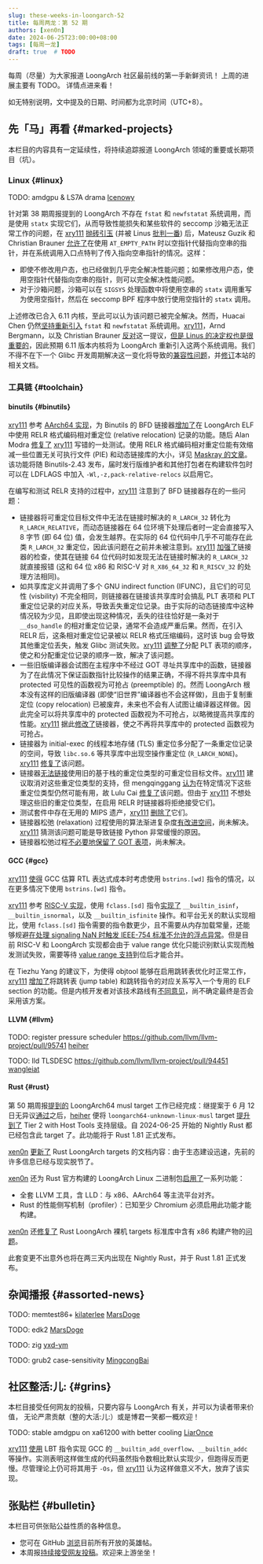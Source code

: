 ```yaml
---
slug: these-weeks-in-loongarch-52
title: 每周两龙：第 52 期
authors: [xen0n]
date: 2024-06-25T23:00:00+08:00
tags: [每周一龙]
draft: true  # TODO
---
```


每周（尽量）为大家报道 LoongArch 社区最前线的第一手新鲜资讯！
上周的进展主要有 TODO。
详情点进来看！

<!-- truncate -->

如无特别说明，文中提及的日期、时间都为北京时间（UTC+8）。

## 先「马」再看 {#marked-projects}

本栏目的内容具有一定延续性，将持续追踪报道 LoongArch 领域的重要或长期项目（坑）。

### Linux {#linux}

TODO: amdgpu & LS7A drama [Icenowy]

针对第 38 期周报提到的 LoongArch 不存在 `fstat` 和 `newfstatat` 系统调用，而是使用 `statx` 实现它们，从而导致性能损失和某些软件的 seccomp 沙箱无法正常工作的问题，在 [xry111] [抛砖引玉](https://lore.kernel.org/loongarch/20240622105621.7922-1-xry111@xry111.site/) (并被 Linus [批判一番](https://lore.kernel.org/loongarch/CAHk-=wgj6h97Ro6oQcOq5YTG0JcKRLN0CtXgYCW_Ci6OSzL5NA@mail.gmail.com/)) 后，Mateusz Guzik 和 Christian Brauner [允许了](https://git.kernel.org/torvalds/c/0ef625bba6fb)在使用 `AT_EMPTY_PATH` 时以空指针代替指向空串的指针，并在系统调用入口点特判了传入指向空串指针的情况。这样：

- 即使不修改用户态，也已经做到几乎完全解决性能问题；如果修改用户态，使用空指针代替指向空串的指针，则可以完全解决性能问题。
- 对于沙箱问题，沙箱可以在 `SIGSYS` 处理函数中将使用空串的 `statx` 调用重写为使用空指针，然后在 seccomp BPF 程序中放行使用空指针的 `statx` 调用。

上述修改已合入 6.11 内核，至此可以认为该问题已被完全解决。然而，Huacai Chen 仍然[坚持](https://lore.kernel.org/loongarch/CAAhV-H7iKyQBvV+J9T1ekxh9OF8h=F9zp_QMyuhFBrFXGHHmTg@mail.gmail.com/)[重新引入](https://lore.kernel.org/loongarch/20240511100157.2334539-1-chenhuacai@loongson.cn/) `fstat` 和 `newfstatat` 系统调用。[xry111]，Arnd Bergmann，以及 Christian Brauner [反对](https://lore.kernel.org/loongarch/20240703-bergwacht-sitzung-ef4f2e63cd70@brauner/)这一提议，[但是 Linus 的决定权也是很重要的](https://lore.kernel.org/loongarch/CAHk-=wi0ejJ=PCZfCmMKvsFmzvVzAYYt1K9vtwke4=arfHiAdg@mail.gmail.com/)，因此预期 6.11 版本内核将为 LoongArch 重新引入这两个系统调用。我们不得不在下一个 Glibc 开发周期解决这一变化将导致的[兼容性问题](https://lore.kernel.org/loongarch/3fea167cad483484616e9bbf5ec6374475c4bcc4.camel@xry111.site/)，并[修订](https://github.com/loongson-community/areweloongyet/pull/195)本站的相关文档。

[Icenowy]: https://github.com/Icenowy
[xry111]: https://github.com/xry111

### 工具链 {#toolchain}

#### binutils {#binutils}

[xry111] 参考 [AArch64 实现](https://sourceware.org/pipermail/binutils/2024-May/134367.html)，为 Binutils 的 BFD 链接器[增加了](https://sourceware.org/pipermail/binutils/2024-June/135261.html)在 LoongArch ELF 中使用 RELR 格式编码相对重定位 (relative relocation) 记录的功能。随后 Alan Modra [修复了](https://sourceware.org/pipermail/binutils/2024-July/135464.html) [xry111] 写错的一处测试。使用 RELR 格式编码相对重定位能有效缩减一些位置无关可执行文件 (PIE) 和动态链接库的大小，详见 [Maskray 的文章](https://maskray.me/blog/2021-10-31-relative-relocations-and-relr)。该功能将随 Binutils-2.43 发布，届时发行版维护者和其他打包者在构建软件包时可以在 LDFLAGS 中加入 `-Wl,-z,pack-relative-relocs` 以启用它。

在编写和测试 RELR 支持的过程中，[xry111] 注意到了 BFD 链接器存在的一些问题：

- 链接器将可重定位目标文件中无法在链接时解决的 `R_LARCH_32` 转化为 `R_LARCH_RELATIVE`，而动态链接器在 64 位环境下处理后者时一定会直接写入 8 字节 (即 64 位) 值，会发生越界。在实际的 64 位代码中几乎不可能存在此类 `R_LARCH_32` 重定位，因此该问题在之前并未被注意到。[xry111] [加强了](https://sourceware.org/pipermail/binutils/2024-June/135260.html)链接器的检查，使其在链接 64 位代码时如发现无法在链接时解决的 `R_LARCH_32` 就直接报错 (这和 64 位 x86 和 RISC-V 对 `R_X86_64_32` 和 `R_RISCV_32` 的处理方法相同)。
- 如共享库定义并调用了多个 GNU indirect function (IFUNC)，且它们的可见性 (visbility) 不完全相同，则链接器在链接该共享库时会搞乱 PLT 表项和 PLT 重定位记录的对应关系，导致丢失重定位记录。由于实际的动态链接库中这种情况较为少见，且即使出现这种情况，丢失的往往恰好是一条对于 `__dso_handle` 的相对重定位记录，通常不会造成严重后果。然而，在引入 RELR 后，这条相对重定位记录被以 RELR 格式压缩编码，这时该 bug 会导致其他重定位丢失，触发 Glibc 测试失败。[xry111] [调整了](https://sourceware.org/pipermail/binutils/2024-June/135263.html)分配 PLT 表项的顺序，使之和分配重定位记录的顺序一致，解决了该问题。
- 一些旧版编译器会试图在主程序中不经过 GOT 寻址共享库中的函数，链接器为了在此情况下保证函数指针比较操作的结果正确，不得不将共享库中具有 protected 可见性的函数视为可抢占 (preemptible) 的。然而 LoongArch 根本没有这样的旧版编译器 (即使“旧世界”编译器也不会这样做)，且由于复制重定位 (copy relocation) 已被废弃，未来也不会有人试图让编译器这样做。因此完全可以将共享库中的 protected 函数视为不可抢占，以略微提高共享库的性能。[xry111] 据此[修改了](https://sourceware.org/pipermail/binutils/2024-June/135262.html)链接器，使之不再将共享库中的 protected 函数视为可抢占。
- 链接器为 initial-exec 的线程本地存储 (TLS) 重定位多分配了一条重定位记录的空间，导致 `libc.so.6` 等共享库中出现空操作重定位 (`R_LARCH_NONE`)。[xry111] [修复了](https://sourceware.org/pipermail/binutils/2024-June/134902.html)该问题。
- 链接器[无法链接](https://sourceware.org/pipermail/binutils/2024-June/134876.html)使用旧的基于栈的重定位类型的可重定位目标文件。[xry111] 建议取消对这些重定位类型的支持，但 mengqinggang [认为](https://sourceware.org/pipermail/binutils/2024-June/134909.html)在特定情况下这些重定位类型仍然可能有用，故 Lulu Cai [修复了](https://sourceware.org/pipermail/binutils/2024-June/134897.html)该问题。但由于 [xry111] 不想处理这些旧的重定位类型，在启用 RELR 时链接器将拒绝接受它们。
- 测试套件中存在无用的 MIPS 遗产，[xry111] [删除了](https://sourceware.org/pipermail/binutils/2024-June/135022.html)它们。
- 链接器松弛 (relaxation) 过程使用的算法渐进复杂度[有改进空间](https://github.com/loongson-community/discussions/issues/56)，尚未解决。[xry111] 猜测该问题可能是导致链接 Python 非常缓慢的原因。
- 链接器松弛过程[不必要地保留了 GOT 表项](https://github.com/loongson-community/discussions/issues/58)，尚未解决。

#### GCC {#gcc}

[xry111] [使得](https://gcc.gnu.org/r15-1674) GCC 估算 RTL 表达式成本时考虑使用 `bstrins.[wd]` 指令的情况，以在更多情况下使用 `bstrins.[wd]` 指令。

[xry111] 参考 [RISC-V 实现](https://gcc.gnu.org/pipermail/gcc-patches/2024-July/656055.html)，使用 `fclass.[sd]` 指令[实现了](https://gcc.gnu.org/pipermail/gcc-patches/2024-July/656972.html) `__builtin_isinf`，`__builtin_isnormal`，以及 `__builtin_isfinite` 操作。和平台无关的默认实现相比，使用 `fclass.[sd]` 指令需要的指令数更少，且不需要从内存加载常量，还能够规避[在处理 signaling NaN 时触发 IEEE-754 标准不允许的浮点异常](https://gcc.gnu.org/PR66462)。但是目前 RISC-V 和 LoongArch 实现都会由于 value range 优化只能识别默认实现而触发测试失败，需要等待 [value range 支持](https://gcc.gnu.org/pipermail/gcc-patches/2024-July/657883.html)到位后才能合并。

在 Tiezhu Yang 的建议下，为使得 objtool 能够在启用跳转表优化时正常工作，[xry111] [增加了](https://gcc.gnu.org/pipermail/gcc-patches/2024-July/657641.html)将跳转表 (jump table) 和跳转指令的对应关系写入一个专用的 ELF section 的功能。但是内核开发者对该技术路线有[不同意见](https://lore.kernel.org/loongarch/307bcd3e-f4fe-8cc0-c557-4069c97c6072@loongson.cn/)，尚不确定最终是否会采用该方案。

#### LLVM {#llvm}

TODO: register pressure scheduler https://github.com/llvm/llvm-project/pull/95741 [heiher]

TODO: lld TLSDESC https://github.com/llvm/llvm-project/pull/94451 [wangleiat]

[heiher]: https://github.com/heiher
[wangleiat]: https://github.com/wangleiat

#### Rust {#rust}


第 50 期周报[提到的](./2024-05-30-this-week-in-loongarch-50.md#rust) LoongArch64
musl target 工作已经完成：继提案于 6 月 12 日无异议[通过](https://github.com/rust-lang/compiler-team/issues/753#issuecomment-2162011200)之后，[heiher] 便将
`loongarch64-unknown-linux-musl` target [提升到了](https://github.com/rust-lang/rust/pull/126298)
Tier 2 with Host Tools 支持层级。自 2024-06-25 开始的 Nightly Rust 都已经包含此
target 了。此功能将于 Rust 1.81 正式发布。

[xen0n] [更新了](https://github.com/rust-lang/rust/pull/127053) Rust LoongArch
targets 的文档内容：由于生态建设迅速，先前的许多信息已经与现实脱节了。

[xen0n] 还为 Rust 官方构建的 LoongArch Linux 二进制包[启用了](https://github.com/rust-lang/rust/pull/127078)一系列功能：

* 全套 LLVM 工具，含 LLD：与 x86、AArch64 等主流平台对齐。
* Rust 的性能侧写机制（profiler）：已知至少 Chromium 必须启用此功能才能构建。

[xen0n] 还[修复了](https://github.com/rust-lang/rust/pull/127150) Rust LoongArch
裸机 targets 标准库中含有 x86 构建产物的[问题](https://github.com/rust-lang/rust/issues/125908)。

此套变更不出意外也将在两三天内出现在 Nightly Rust，并于 Rust 1.81 正式发布。

[xen0n]: https://github.com/xen0n

## 杂闻播报 {#assorted-news}

TODO: memtest86+ [kilaterlee] [MarsDoge]

TODO: edk2 [MarsDoge]

TODO: zig [yxd-ym]

TODO: grub2 case-sensitivity [MingcongBai]

[kilaterlee]: https://github.com/kilaterlee
[MarsDoge]: https://github.com/MarsDoge
[MingcongBai]: https://github.com/MingcongBai
[yxd-ym]: https://github.com/yxd-ym

## 社区整活:儿: {#grins}

本栏目接受任何网友的投稿，只要内容与 LoongArch 有关，并可以为读者带来价值，
无论严肃贡献（整的大活:儿:）或是博君一笑都一概欢迎！

TODO: stable amdgpu on xa61200 with better cooling [LiarOnce]

[xry111] [使用](https://gist.github.com/xry111/88fa001fa0ac0a2e78f2cbf3b9f0839a) LBT 指令实现 GCC 的 `__builtin_add_overflow`、`__builtin_addc` 等操作。实测表明这样做生成的代码虽然指令数相比默认实现少，但跑得反而更慢。尽管理论上仍可将其用于 `-Os`，但 [xry111] 认为这样做意义不大，放弃了该实现。

[LiarOnce]: https://github.com/LiarOnce

## 张贴栏 {#bulletin}

本栏目可供张贴公益性质的各种信息。

* 您可在 GitHub [浏览](https://github.com/loongson-community/discussions/labels/%E8%8B%B1%E9%9B%84%E5%B8%96)目前所有开放的英雄帖。
* 本周报[持续接受网友投稿][call-for-submissions]。欢迎来上游坐坐！

[call-for-submissions]: https://github.com/loongson-community/areweloongyet/issues/16
